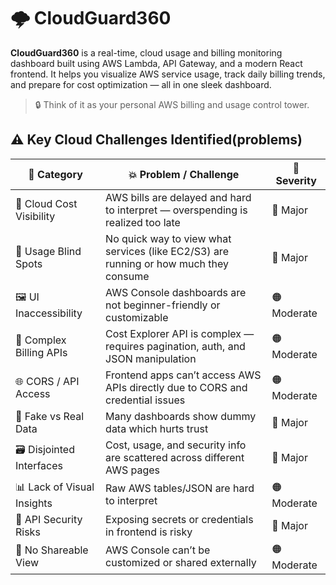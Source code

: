 # 🌩️ CloudGuard360

**CloudGuard360** is a real-time, cloud usage and billing monitoring dashboard built using AWS Lambda, API Gateway, and a modern React frontend. It helps you visualize AWS service usage, track daily billing trends, and prepare for cost optimization — all in one sleek dashboard.

> 🔒 Think of it as your personal AWS billing and usage control tower.


## ⚠️ Key Cloud Challenges Identified(problems)


| 🧠 **Category**             | 💥 **Problem / Challenge**                                                                         | 🚨 **Severity** |
|----------------------------|-----------------------------------------------------------------------------------------------------|-----------------|
| 🧾 Cloud Cost Visibility    | AWS bills are delayed and hard to interpret — overspending is realized too late                    | 🔴 Major        |
| 🛑 Usage Blind Spots        | No quick way to view what services (like EC2/S3) are running or how much they consume              | 🔴 Major        |
| 🖼️ UI Inaccessibility      | AWS Console dashboards are not beginner-friendly or customizable                                   | 🟠 Moderate     |
| 🔧 Complex Billing APIs     | Cost Explorer API is complex — requires pagination, auth, and JSON manipulation                   | 🟠 Moderate     |
| 🌐 CORS / API Access        | Frontend apps can’t access AWS APIs directly due to CORS and credential issues                    | 🟠 Moderate     |
| 🧪 Fake vs Real Data        | Many dashboards show dummy data which hurts trust                                                  | 🔴 Major        |
| 🗃️ Disjointed Interfaces   | Cost, usage, and security info are scattered across different AWS pages                            | 🔴 Major        |
| 📊 Lack of Visual Insights  | Raw AWS tables/JSON are hard to interpret                                                          | 🟠 Moderate     |
| 🔐 API Security Risks       | Exposing secrets or credentials in frontend is risky                                               | 🔴 Major        |
| 🧳 No Shareable View        | AWS Console can’t be customized or shared externally                                               | 🟠 Moderate     |
